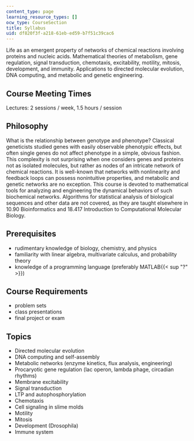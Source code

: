 ```yaml
---
content_type: page
learning_resource_types: []
ocw_type: CourseSection
title: Syllabus
uid: df820f3f-a218-61eb-ed59-b7f51c39cac6
---
```


Life as an emergent property of networks of chemical reactions involving proteins and nucleic acids. Mathematical theories of metabolism, gene regulation, signal transduction, chemotaxis, excitability, motility, mitosis, development, and immunity. Applications to directed molecular evolution, DNA computing, and metabolic and genetic engineering.

Course Meeting Times
--------------------

Lectures: 2 sessions / week, 1.5 hours / session

Philosophy
----------

What is the relationship between genotype and phenotype? Classical geneticists studied genes with easily observable phenotypic effects, but often single genes do not affect phenotype in a simple, obvious fashion. This complexity is not surprising when one considers genes and proteins not as isolated molecules, but rather as nodes of an intricate network of chemical reactions. It is well-known that networks with nonlinearity and feedback loops can possess nonintuitive properties, and metabolic and genetic networks are no exception. This course is devoted to mathematical tools for analyzing and engineering the dynamical behaviors of such biochemical networks. Algorithms for statistical analysis of biological sequences and other data are not covered, as they are taught elsewhere in 10.90 Bioinformatics and 18.417 Introduction to Computational Molecular Biology.

Prerequisites
-------------

*   rudimentary knowledge of biology, chemistry, and physics
*   familiarity with linear algebra, multivariate calculus, and probability theory
*   knowledge of a programming language (preferably MATLAB{{< sup "?" >}})

Course Requirements
-------------------

*   problem sets
*   class presentations
*   final project or exam

Topics
------

*   Directed molecular evolution
*   DNA computing and self-assembly
*   Metabolic networks (enzyme kinetics, flux analysis, engineering)
*   Procaryotic gene regulation (lac operon, lambda phage, circadian rhythms)
*   Membrane excitability
*   Signal transduction
*   LTP and autophosphorylation
*   Chemotaxis
*   Cell signaling in slime molds
*   Motility
*   Mitosis
*   Development (Drosophila)
*   Immune system